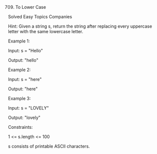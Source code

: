709. To Lower Case

Solved Easy Topics Companies

Hint:
Given a string s, return the string after replacing every uppercase letter with the same lowercase letter.

 
Example 1:

Input: s = "Hello"

Output: "hello"

Example 2:

Input: s = "here"

Output: "here"

Example 3:

Input: s = "LOVELY"

Output: "lovely"
 

Constraints:

1 <= s.length <= 100

s consists of printable ASCII characters.
